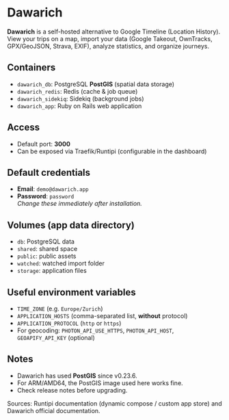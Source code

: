 # Dawarich

**Dawarich** is a self-hosted alternative to Google Timeline (Location History).  
View your trips on a map, import your data (Google Takeout, OwnTracks, GPX/GeoJSON, Strava, EXIF), analyze statistics, and organize journeys.

## Containers
- `dawarich_db`: PostgreSQL **PostGIS** (spatial data storage)
- `dawarich_redis`: Redis (cache & job queue)
- `dawarich_sidekiq`: Sidekiq (background jobs)
- `dawarich_app`: Ruby on Rails web application

## Access
- Default port: **3000**
- Can be exposed via Traefik/Runtipi (configurable in the dashboard)

## Default credentials
- **Email**: `demo@dawarich.app`
- **Password**: `password`  
*Change these immediately after installation.*

## Volumes (app data directory)
- `db`: PostgreSQL data
- `shared`: shared space
- `public`: public assets
- `watched`: watched import folder
- `storage`: application files

## Useful environment variables
- `TIME_ZONE` (e.g. `Europe/Zurich`)
- `APPLICATION_HOSTS` (comma-separated list, **without** protocol)
- `APPLICATION_PROTOCOL` (`http` or `https`)
- For geocoding: `PHOTON_API_USE_HTTPS`, `PHOTON_API_HOST`, `GEOAPIFY_API_KEY` (optional)

## Notes
- Dawarich has used **PostGIS** since v0.23.6.  
- For ARM/AMD64, the PostGIS image used here works fine.  
- Check release notes before upgrading.

Sources: Runtipi documentation (dynamic compose / custom app store) and Dawarich official documentation.